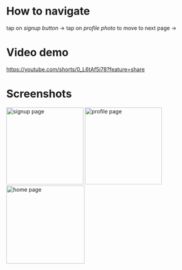 

# How to navigate
tap on *signup button* -> tap on *profile photo* to move to next page -> 

# Video demo 
https://youtube.com/shorts/0_L6tAf5i78?feature=share

# Screenshots
<img width="203" alt="signup page" src="https://github.com/rishabhbajpai2000/roziroti_assignment/assets/64163517/14c56861-ecf8-41da-b370-5c6bc1931621">
<img width="203" alt="profile page" src="https://github.com/rishabhbajpai2000/roziroti_assignment/assets/64163517/b5f5a5db-87f0-4d36-8263-604d4debe026">
<img width="206" alt="home page" src="https://github.com/rishabhbajpai2000/roziroti_assignment/assets/64163517/d9e41067-fc22-4e05-ae2a-d0161544b160">
